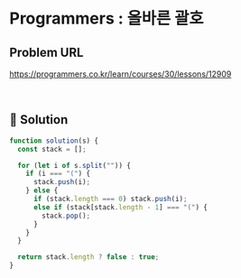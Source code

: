 # Programmers : 올바른 괄호

## Problem URL

https://programmers.co.kr/learn/courses/30/lessons/12909

<br/>

## 🚩 Solution

```js
function solution(s) {
  const stack = [];

  for (let i of s.split("")) {
    if (i === "(") {
      stack.push(i);
    } else {
      if (stack.length === 0) stack.push(i);
      else if (stack[stack.length - 1] === "(") {
        stack.pop();
      }
    }
  }

  return stack.length ? false : true;
}
```
